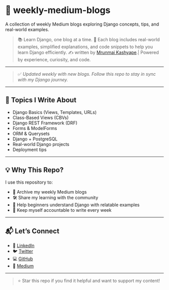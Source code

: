 # 🐍 weekly-medium-blogs
A collection of weekly Medium blogs exploring Django concepts, tips, and real-world examples.
> 📚 Learn Django, one blog at a time.
> 📘 Each blog includes real-world examples, simplified explanations, and code snippets to help you learn Django efficiently.
> ✍️ written by [Mrunmai Kashyape](https://medium.com/@mrunmaikashyape2001).| Powered by experience, curiosity, and code.

---

> ✅ *Updated weekly with new blogs. Follow this repo to stay in sync with my Django journey.*

---

## 🚀 Topics I Write About

- Django Basics (Views, Templates, URLs)
- Class-Based Views (CBVs)
- Django REST Framework (DRF)
- Forms & ModelForms
- ORM & Querysets
- Django + PostgreSQL
- Real-world Django projects
- Deployment tips

---

## 💡 Why This Repo?

I use this repository to:
- 📌 Archive my weekly Medium blogs
- 🛠️ Share my learning with the community
- 📖 Help beginners understand Django with relatable examples
- 🎯 Keep myself accountable to write every week

---

## 📬 Let’s Connect

- 💼 [LinkedIn](https://linkedin.com/in/mrun1102)
- 🐦 [Twitter](https://x.com/mrunmai3893)
- 💻 [GitHub](https://github.com/Mrun-1102)
- 📝 [Medium](https://medium.com/@mrunmaikashyape2001)

---

> ⭐ Star this repo if you find it helpful and want to support my content!


